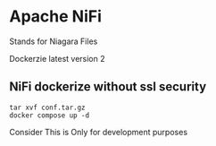 # Apache NiFi
Stands for Niagara Files

Dockerzie latest version 2 
## NiFi dockerize without ssl security

```
tar xvf conf.tar.gz
docker compose up -d
```

Consider This is Only for development purposes


